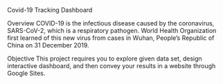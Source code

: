 Covid-19 Tracking Dashboard

Overview
COVID-19 is the infectious disease caused by the coronavirus, SARS-CoV-2, which is a respiratory pathogen. World Health Organization first learned of this new virus from cases in Wuhan, People’s Republic of China on 31 December 2019.

Objective
This project requires you to explore given data set, design interactive dashboard, and then convey your results in a website through Google Sites.